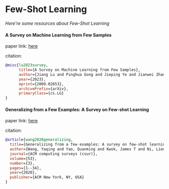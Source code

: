 # Few-Shot Learning
*Here're some resources about Few-Shot Learning*


#### A Survey on Machine Learning from Few Samples
paper link: [here](https://arxiv.org/pdf/2009.02653)

citation: 
```bibtex
@misc{lu2023survey,
      title={A Survey on Machine Learning from Few Samples}, 
      author={Jiang Lu and Pinghua Gong and Jieping Ye and Jianwei Zhang and Changshui Zhang},
      year={2023},
      eprint={2009.02653},
      archivePrefix={arXiv},
      primaryClass={cs.LG}
}
```

#### Generalizing from a Few Examples: A Survey on Few-shot Learning
paper link: [here](https://arxiv.org/pdf/1904.05046.pdf)

citation: 
```bibtex
@article{wang2020generalizing,
  title={Generalizing from a few examples: A survey on few-shot learning},
  author={Wang, Yaqing and Yao, Quanming and Kwok, James T and Ni, Lionel M},
  journal={ACM computing surveys (csur)},
  volume={53},
  number={3},
  pages={1--34},
  year={2020},
  publisher={ACM New York, NY, USA}
}
```